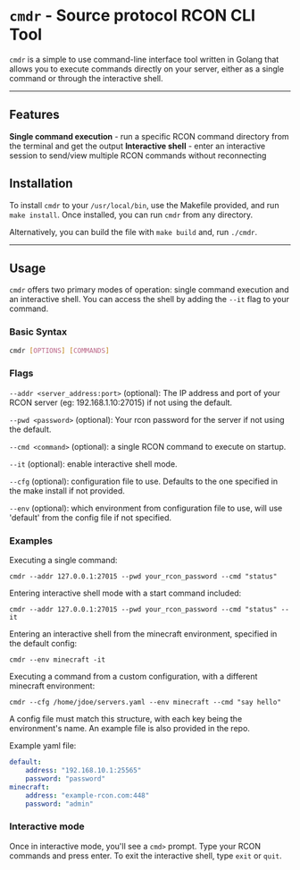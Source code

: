# `cmdr` - Source protocol RCON CLI Tool

`cmdr` is a simple to use command-line interface tool written in Golang that allows you to execute commands directly on your server, either as a single command or through the interactive shell.

---

## Features

**Single command execution** - run a specific RCON command directory from the terminal and get the output
**Interactive shell** - enter an interactive session to send/view multiple RCON commands without reconnecting


## Installation

To install `cmdr` to your `/usr/local/bin`, use the Makefile provided, and run `make install`. Once installed, you can run `cmdr` from any directory.

Alternatively, you can build the file with `make build` and, run `./cmdr`.

---

## Usage

`cmdr` offers two primary modes of operation: single command execution and an interactive shell. You can access the shell by adding the `--it` flag to your command.

### Basic Syntax

```bash
cmdr [OPTIONS] [COMMANDS]

```

### Flags 

`--addr <server_address:port>` (optional): The IP address and port of your RCON server (eg: 192.168.1.10:27015) if not using the default.

`--pwd <password>` (optional): Your rcon password for the server if not using the default.

`--cmd <command>` (optional): a single RCON command to execute on startup.

`--it` (optional): enable interactive shell mode.

`--cfg` (optional): configuration file to use. Defaults to the one specified in the make install if not provided.

`--env` (optional): which environment from configuration file to use, will use 'default' from the config file if not specified.


### Examples

Executing a single command:

`cmdr --addr 127.0.0.1:27015 --pwd your_rcon_password --cmd "status"`

Entering interactive shell mode with a start command included:

`cmdr --addr 127.0.0.1:27015 --pwd your_rcon_password --cmd "status" --it`

Entering an interactive shell from the minecraft environment, specified in the default config:

`cmdr --env minecraft -it`

Executing a command from a custom configuration, with a different minecraft environment: 

`cmdr --cfg /home/jdoe/servers.yaml --env minecraft --cmd "say hello"`

A config file must match this structure, with each key being the environment's name. An example file is also provided in the repo.

Example yaml file:
```yaml
default:
    address: "192.168.10.1:25565"
    password: "password"
minecraft:
    address: "example-rcon.com:448"
    password: "admin"
```


### Interactive mode

Once in interactive mode, you'll see a `cmd>` prompt. Type your RCON commands and press enter.
To exit the interactive shell, type `exit` or `quit`.
